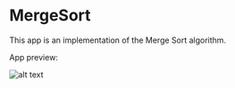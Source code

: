 # MergeSort
This app is an implementation of the Merge Sort algorithm.

App preview:

![alt text](https://i.imgur.com/JF9tcM5.jpg)
